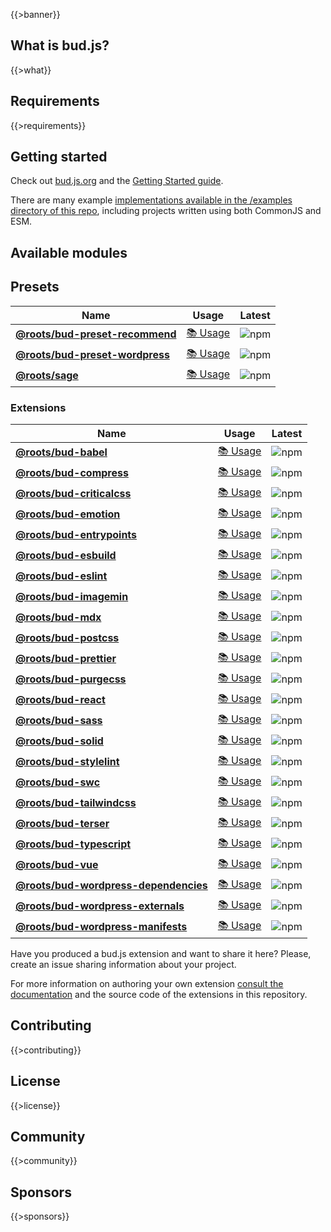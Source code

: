 {{>banner}}

## What is bud.js?

{{>what}}

## Requirements

{{>requirements}}

## Getting started

Check out [bud.js.org]({{projectConfig.url.docs}}) and the [Getting Started guide]({{projectConfig.url.docs}}/guides/getting-started).

There are many example [implementations available in the /examples directory of this repo]({{projectConfig.url.web}}/tree/master/examples), including projects written using both CommonJS and ESM.

## Available modules

## Presets

| Name                                                                                                       | Usage                                                                          | Latest                                                                                                 |
| ---------------------------------------------------------------------------------------------------------- | ------------------------------------------------------------------------------ | ------------------------------------------------------------------------------------------------------ |
| [**@roots/bud-preset-recommend**]({{projectConfig.url.web}}/tree/main/sources/@roots/bud-preset-recommend) | [📚 Usage]({{projectConfig.url.docs}}/extensions/presets/bud-preset-recommend) | ![npm](https://img.shields.io/npm/v/@roots/bud-preset-recommend.svg?color=%23525ddc&style=flat-square) |
| [**@roots/bud-preset-wordpress**]({{projectConfig.url.web}}/tree/main/sources/@roots/bud-preset-wordpress) | [📚 Usage]({{projectConfig.url.docs}}/extensions/presets/bud-preset-wordpress) | ![npm](https://img.shields.io/npm/v/@roots/bud-preset-wordpress.svg?color=%23525ddc&style=flat-square) |
| [**@roots/sage**]({{projectConfig.url.web}}/tree/main/sources/@roots/sage)                                 | [📚 Usage]({{projectConfig.url.docs}}/extensions/presets/sage)                 | ![npm](https://img.shields.io/npm/v/@roots/sage.svg?color=%23525ddc&style=flat-square)                 |

### Extensions

| Name                                                                                                                   | Usage                                                                         | Latest                                                                                                       |
| ---------------------------------------------------------------------------------------------------------------------- | ----------------------------------------------------------------------------- | ------------------------------------------------------------------------------------------------------------ |
| [**@roots/bud-babel**]({{projectConfig.url.web}}/tree/main/sources/@roots/bud-babel)                                   | [📚 Usage]({{projectConfig.url.docs}}/extensions/bud-babel/)                  | ![npm](https://img.shields.io/npm/v/@roots/bud-babel.svg?color=%23525ddc&style=flat-square)                  |
| [**@roots/bud-compress**]({{projectConfig.url.web}}/tree/main/sources/@roots/bud-compress)                             | [📚 Usage]({{projectConfig.url.docs}}/extensions/bud-compress/)               | ![npm](https://img.shields.io/npm/v/@roots/bud-compress.svg?color=%23525ddc&style=flat-square)               |
| [**@roots/bud-criticalcss**]({{projectConfig.url.web}}/tree/main/sources/@roots/bud-criticalcss)                       | [📚 Usage]({{projectConfig.url.docs}}/extensions/bud-criticalcss/)            | ![npm](https://img.shields.io/npm/v/@roots/bud-criticalcss.svg?color=%23525ddc&style=flat-square)            |
| [**@roots/bud-emotion**]({{projectConfig.url.web}}/tree/main/sources/@roots/bud-emotion)                               | [📚 Usage]({{projectConfig.url.docs}}/extensions/bud-emotion/)                | ![npm](https://img.shields.io/npm/v/@roots/bud-emotion.svg?color=%23525ddc&style=flat-square)                |
| [**@roots/bud-entrypoints**]({{projectConfig.url.web}}/tree/main/sources/@roots/bud-entrypoints)                       | [📚 Usage]({{projectConfig.url.docs}}/extensions/bud-entrypoints/)            | ![npm](https://img.shields.io/npm/v/@roots/bud-entrypoints.svg?color=%23525ddc&style=flat-square)            |
| [**@roots/bud-esbuild**]({{projectConfig.url.web}}/tree/main/sources/@roots/bud-esbuild)                               | [📚 Usage]({{projectConfig.url.docs}}/extensions/bud-esbuild/)                | ![npm](https://img.shields.io/npm/v/@roots/bud-esbuild.svg?color=%23525ddc&style=flat-square)                |
| [**@roots/bud-eslint**]({{projectConfig.url.web}}/tree/main/sources/@roots/bud-eslint)                                 | [📚 Usage]({{projectConfig.url.docs}}/extensions/bud-eslint/)                 | ![npm](https://img.shields.io/npm/v/@roots/bud-eslint.svg?color=%23525ddc&style=flat-square)                 |
| [**@roots/bud-imagemin**]({{projectConfig.url.web}}/tree/main/sources/@roots/bud-imagemin)                             | [📚 Usage]({{projectConfig.url.docs}}/extensions/bud-imagemin/)               | ![npm](https://img.shields.io/npm/v/@roots/bud-imagemin.svg?color=%23525ddc&style=flat-square)               |
| [**@roots/bud-mdx**]({{projectConfig.url.web}}/tree/main/sources/@roots/bud-mdx)                                       | [📚 Usage]({{projectConfig.url.docs}}/extensions/bud-mdx/)                    | ![npm](https://img.shields.io/npm/v/@roots/bud-mdx.svg?color=%23525ddc&style=flat-square)                    |
| [**@roots/bud-postcss**]({{projectConfig.url.web}}/tree/main/sources/@roots/bud-postcss)                               | [📚 Usage]({{projectConfig.url.docs}}/extensions/bud-postcss/)                | ![npm](https://img.shields.io/npm/v/@roots/bud-postcss.svg?color=%23525ddc&style=flat-square)                |
| [**@roots/bud-prettier**]({{projectConfig.url.web}}/tree/main/sources/@roots/bud-prettier)                             | [📚 Usage]({{projectConfig.url.docs}}/extensions/bud-prettier/)               | ![npm](https://img.shields.io/npm/v/@roots/bud-prettier.svg?color=%23525ddc&style=flat-square)               |
| [**@roots/bud-purgecss**]({{projectConfig.url.web}}/tree/main/sources/@roots/bud-purgecss)                             | [📚 Usage]({{projectConfig.url.docs}}/extensions/bud-purgecss/)               | ![npm](https://img.shields.io/npm/v/@roots/bud-purgecss.svg?color=%23525ddc&style=flat-square)               |
| [**@roots/bud-react**]({{projectConfig.url.web}}/tree/main/sources/@roots/bud-react)                                   | [📚 Usage]({{projectConfig.url.docs}}/extensions/bud-react/)                  | ![npm](https://img.shields.io/npm/v/@roots/bud-react.svg?color=%23525ddc&style=flat-square)                  |
| [**@roots/bud-sass**]({{projectConfig.url.web}}/tree/main/sources/@roots/bud-sass)                                     | [📚 Usage]({{projectConfig.url.docs}}/extensions/bud-sass/)                   | ![npm](https://img.shields.io/npm/v/@roots/bud-sass.svg?color=%23525ddc&style=flat-square)                   |
| [**@roots/bud-solid**]({{projectConfig.url.web}}/tree/main/sources/@roots/bud-solid)                                   | [📚 Usage]({{projectConfig.url.docs}}/extensions/bud-solid/)                  | ![npm](https://img.shields.io/npm/v/@roots/bud-solid.svg?color=%23525ddc&style=flat-square)                  |
| [**@roots/bud-stylelint**]({{projectConfig.url.web}}/tree/main/sources/@roots/bud-stylelint)                           | [📚 Usage]({{projectConfig.url.docs}}/extensions/bud-stylelint/)              | ![npm](https://img.shields.io/npm/v/@roots/bud-stylelint.svg?color=%23525ddc&style=flat-square)              |
| [**@roots/bud-swc**]({{projectConfig.url.web}}/tree/main/sources/@roots/bud-swc)                                       | [📚 Usage]({{projectConfig.url.docs}}/extensions/bud-swc/)                    | ![npm](https://img.shields.io/npm/v/@roots/bud-swc.svg?color=%23525ddc&style=flat-square)                    |
| [**@roots/bud-tailwindcss**]({{projectConfig.url.web}}/tree/main/sources/@roots/bud-tailwindcss)                       | [📚 Usage]({{projectConfig.url.docs}}/extensions/bud-tailwindcss/)            | ![npm](https://img.shields.io/npm/v/@roots/bud-tailwindcss.svg?color=%23525ddc&style=flat-square)            |
| [**@roots/bud-terser**]({{projectConfig.url.web}}/tree/main/sources/@roots/bud-terser)                                 | [📚 Usage]({{projectConfig.url.docs}}/extensions/bud-terser/)                 | ![npm](https://img.shields.io/npm/v/@roots/bud-terser.svg?color=%23525ddc&style=flat-square)                 |
| [**@roots/bud-typescript**]({{projectConfig.url.web}}/tree/main/sources/@roots/bud-typescript)                         | [📚 Usage]({{projectConfig.url.docs}}/extensions/bud-typescript/)             | ![npm](https://img.shields.io/npm/v/@roots/bud-typescript.svg?color=%23525ddc&style=flat-square)             |
| [**@roots/bud-vue**]({{projectConfig.url.web}}/tree/main/sources/@roots/bud-vue)                                       | [📚 Usage]({{projectConfig.url.docs}}/extensions/bud-vue/)                    | ![npm](https://img.shields.io/npm/v/@roots/bud-vue.svg?color=%23525ddc&style=flat-square)                    |
| [**@roots/bud-wordpress-dependencies**]({{projectConfig.url.web}}/tree/main/sources/@roots/bud-wordpress-dependencies) | [📚 Usage]({{projectConfig.url.docs}}/extensions/bud-wordpress-dependencies/) | ![npm](https://img.shields.io/npm/v/@roots/bud-wordpress-dependencies.svg?color=%23525ddc&style=flat-square) |
| [**@roots/bud-wordpress-externals**]({{projectConfig.url.web}}/tree/main/sources/@roots/bud-wordpress-externals)       | [📚 Usage]({{projectConfig.url.docs}}/extensions/bud-wordpress-externals/)    | ![npm](https://img.shields.io/npm/v/@roots/bud-wordpress-externals.svg?color=%23525ddc&style=flat-square)    |
| [**@roots/bud-wordpress-manifests**]({{projectConfig.url.web}}/tree/main/sources/@roots/bud-wordpress-manifests)       | [📚 Usage]({{projectConfig.url.docs}}/extensions/bud-wordpress-manifests/)    | ![npm](https://img.shields.io/npm/v/@roots/bud-wordpress-manifests.svg?color=%23525ddc&style=flat-square)    |

Have you produced a bud.js extension and want to share it here? Please, create an issue sharing information about your project.

For more information on authoring your own extension [consult the documentation](https://bud.js.org/guides/extending/) and the source code of the extensions in this repository.

## Contributing

{{>contributing}}

## License

{{>license}}

## Community

{{>community}}

## Sponsors

{{>sponsors}}
